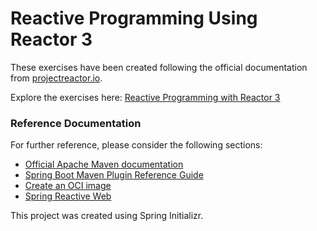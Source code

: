 # Reactive Programming Using Reactor 3

These exercises have been created following the official documentation from [projectreactor.io](https://projectreactor.io/).

Explore the exercises here: [Reactive Programming with Reactor 3](https://tech.io/playgrounds/929/reactive-programming-with-reactor-3/)

### Reference Documentation
For further reference, please consider the following sections:

* [Official Apache Maven documentation](https://maven.apache.org/guides/index.html)
* [Spring Boot Maven Plugin Reference Guide](https://docs.spring.io/spring-boot/docs/3.3.1/maven-plugin/reference/html/)
* [Create an OCI image](https://docs.spring.io/spring-boot/docs/3.3.1/maven-plugin/reference/html/#build-image)
* [Spring Reactive Web](https://docs.spring.io/spring-boot/docs/3.3.1/reference/htmlsingle/index.html#web.reactive)

This project was created using Spring Initializr.